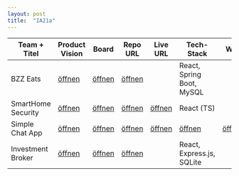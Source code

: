 ```yaml
---
layout: post
title:  "IA21a"
---
```


| Team + Titel          | Product Vision | Board        | Repo URL     | Live URL     | Tech-Stack   | Wiki         |
| --------------------- | -------------- | ------------ | ------------ | ------------ | ------------ | ------------ |
| BZZ Eats              | [öffnen][11]   | [öffnen][12] | [öffnen][13] |              | React, Spring Boot, MySQL | |
| SmartHome Security    | [öffnen][21]   | [öffnen][22] | [öffnen][23] | [öffnen][24] | React (TS)   |              |
| Simple Chat App       | [öffnen][31]   | [öffnen][32] | [öffnen][33] | [öffnen][34] | [öffnen][35] | [öffnen][36] |
| Investment Broker     | [öffnen][41]   | [öffnen][42] | [öffnen][43] |              | React, Express.js, SQLite | |

[11]: doc/Product%20Vision%20-%20BZZ%20Eats.png
[12]: https://trello.com/b/jyX2ZjQi/team-1a-bzz-eats
[13]: https://github.com/LeoStrebel/BZZ-Eats

[21]: doc/Product%20Vision%20-%20SmartHome%20Security.pdf
[22]: https://trello.com/b/ipORjRKT/team-2a-smarthome-security
[23]: https://github.com/seungil05/SmartHome
[24]: https://silver-clafoutis-dbdf7f.netlify.app/

[31]: doc/Product%20Vision%20-%20Simple%20Chat%20App.pdf
[32]: https://trello.com/b/f08iwkHR/team-3a-simplechat-app
[33]: https://github.com/Simple-Chat-GmbH
[34]: https://simple-chat-api.bidery.ch/
[35]: https://github.com/Simple-Chat-GmbH/simple-chat#readme
[36]: https://documenter.getpostman.com/view/20547196/2s93z5B63R

[41]: doc/Product%20Vision%20-%20Investment%20Broker.pdf
[42]: https://trello.com/b/k8nY3keQ/team-4a-investment-broker
[43]: https://github.com/Investment-broker-app-bzz
